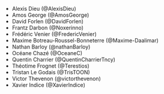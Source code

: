- Alexis Dieu (@AlexisDieu)
- Amos George (@AmosGeorge)
- David Forlen (@DavidForlen)
- Frantz Darbon (@Noxerinno)
- Frédéric Venier (@FredericVenier)
- Maxime Botreau-Roussel-Bonneterre (@Maxime-Daalimar)
- Nathan Barloy (@nathanBarloy)
- Océane Chazé (@OceaneC)
- Quentin Charrier (@QuentinCharrierTncy)
- Théotime Frognet (@Terestios)
- Tristan Le Godais (@TrisTOON)
- Victor Thevenon (@victorthevenon)
- Xavier Indice (@XavierIndice)
